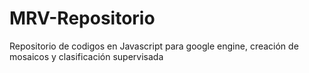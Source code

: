 # MRV-Repositorio
Repositorio de codigos en Javascript para google engine, creación de mosaicos y clasificación supervisada
